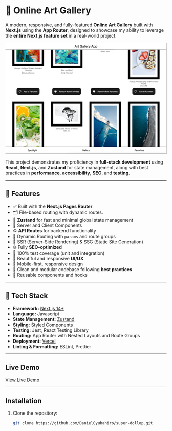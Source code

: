 
# 🎨 Online Art Gallery

A modern, responsive, and fully-featured **Online Art Gallery** built with **Next.js** using the **App Router**, designed to showcase my ability to leverage the **entire Next.js feature set** in a real-world project.

![Project![screenshot.png](public/screenshot.png) Screenshot](./public/screenshot.png) <!-- Add a screenshot if available -->

This project demonstrates my proficiency in **full-stack development** using **React**, **Next.js**, and **Zustand** for state management, along with best practices in **performance**, **accessibility**, **SEO**, and **testing**.

---

## 🚀 Features

- ✅ Built with the **Next.js Pages Router**
- 🗂️ File-based routing with dynamic routes.
- 🎯 **Zustand** for fast and minimal global state management
- 🧠 Server and Client Components
- ⚙️ **API Routes** for backend functionality
- 🧭 Dynamic Routing with `params` and route groups
- 🔄 SSR (Server-Side Rendering) & SSG (Static Site Generation)
- 🌐 Fully **SEO-optimized**
- 🧪 100% test coverage (unit and integration)
- 🎨 Beautiful and responsive **UI/UX**
- 📱 Mobile-first, responsive design
- 🧼 Clean and modular codebase following **best practices**
- 🧩 Reusable components and hooks

---

## 🧰 Tech Stack

- **Framework:** [Next.js 14+](https://nextjs.org/)
- **Language:** Javascript
- **State Management:** [Zustand](https://zustand-demo.pmnd.rs/)
- **Styling:** Styled Components
- **Testing:** Jest, React Testing Library
- **Routing:** App Router with Nested Layouts and Route Groups
- **Deployment:** [Vercel](https://vercel.com/)
- **Linting & Formatting:** ESLint, Prettier

---

## Live Demo

[View Live Demo](https://super-dollop.vercel.app)

---
## Installation

1. Clone the repository:
   ```bash
   git clone https://github.com/DanielCyubahiro/super-dollop.git
